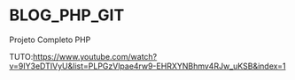 # BLOG_PHP_GIT
 
 
 Projeto Completo PHP 

 TUTO:https://www.youtube.com/watch?v=9IY3eDTIVyU&list=PLPGzVlpae4rw9-EHRXYNBhmv4RJw_uKSB&index=1
 
